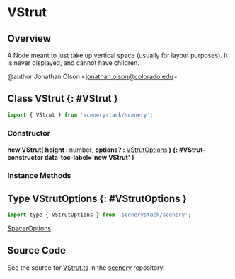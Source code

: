 # VStrut

## Overview

A Node meant to just take up vertical space (usually for layout purposes).
It is never displayed, and cannot have children.

@author Jonathan Olson &lt;jonathan.olson@colorado.edu&gt;

## Class VStrut {: #VStrut }


```js
import { VStrut } from 'scenerystack/scenery';
```
### Constructor

#### new VStrut( height : <span style="font-weight: 400;"><span style="color: hsla(calc(var(--md-hue) + 180deg),80%,40%,1);">number</span></span>, options? : <span style="font-weight: 400;">[VStrutOptions](../scenery/VStrut.md#VStrutOptions)</span> ) {: #VStrut-constructor data-toc-label='new VStrut' }

### Instance Methods





## Type VStrutOptions {: #VStrutOptions }


```js
import type { VStrutOptions } from 'scenerystack/scenery';
```


[SpacerOptions](../scenery/Spacer.md#SpacerOptions)



## Source Code

See the source for [VStrut.ts](https://github.com/phetsims/scenery/blob/main/js/nodes/VStrut.ts) in the [scenery](https://github.com/phetsims/scenery) repository.
